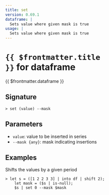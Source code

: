 ```yaml
---
title: set
version: 0.69.1
dataframe: |
  Sets value where given mask is true
usage: |
  Sets value where given mask is true
---
```


# <code>{{ $frontmatter.title }}</code> for dataframe

<div class='command-title'>{{ $frontmatter.dataframe }}</div>

## Signature

```> set (value) --mask```

## Parameters

 -  `value`: value to be inserted in series
 -  `--mask {any}`: mask indicating insertions

## Examples

Shifts the values by a given period
```shell
> let s = ([1 2 2 3 3] | into df | shift 2);
    let mask = ($s | is-null);
    $s | set 0 --mask $mask
```

